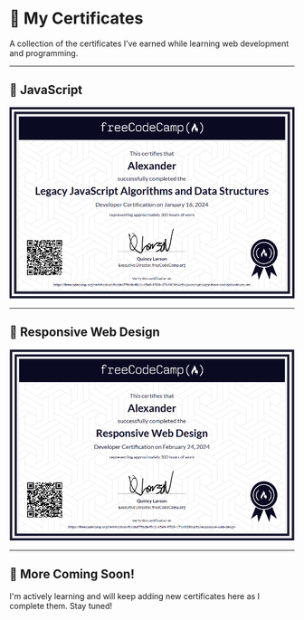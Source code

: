 # 📜 My Certificates

A collection of the certificates I’ve earned while learning web development and programming.

---

## 🧠 JavaScript

![JavaScript Certificate](javascript-certificate.png)

---

## 🎨 Responsive Web Design

![Responsive Design Certificate](responsive-design-certificate.png)

---

## 🚀 More Coming Soon!

I'm actively learning and will keep adding new certificates here as I complete them. Stay tuned!
